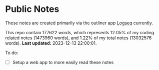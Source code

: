 # Public Notes

These notes are created primarily via the outliner app [Logseq](https://github.com/logseq/logseq) currently.

This repo contain 177622 words, which represents 12.05% of my coding related notes (1473960 words), and 1.22% of my total notes (13032576 words). **Last updated:** 2023-12-13 22:00:01. 

To do:

- [ ] Setup a web app to more easily read these notes
